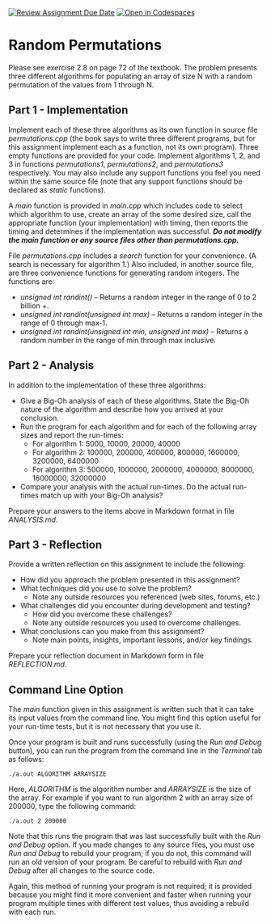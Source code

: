 [![Review Assignment Due Date](https://classroom.github.com/assets/deadline-readme-button-22041afd0340ce965d47ae6ef1cefeee28c7c493a6346c4f15d667ab976d596c.svg)](https://classroom.github.com/a/qsdbsPLV)
[![Open in Codespaces](https://classroom.github.com/assets/launch-codespace-2972f46106e565e64193e422d61a12cf1da4916b45550586e14ef0a7c637dd04.svg)](https://classroom.github.com/open-in-codespaces?assignment_repo_id=20441838)
# Random Permutations

Please see exercise 2.8 on page 72 of the textbook. The problem presents three different algorithms for populating an array of size N with a random permutation of the values from 1 through N.

## Part 1 - Implementation

Implement each of these three algorithms as its own function in source file *permutations.cpp* (the book says to write three different programs, but for this assignment implement each as a function, not its own program). Three empty functions are provided for your code. Implement algorithms 1, 2, and 3 in functions *permutations1*, *permutations2*, and *permutations3* respectively. You may also include any support functions you feel you need within the same source file (note that any support functions should be declared as *static* functions).

A *main* function is provided in *main.cpp* which includes code to select which algorithm to use, create an array of the some desired size, call the appropriate function (your implementation) with timing, then reports the timing and determines if the implementation was successful. ***Do not modify the main function or any source files other than permutations.cpp.***

File *permutations.cpp* includes a *search* function for your convenience. (A search is necessary for algorithm 1.) Also included, in another source file, are three convenience functions for generating random integers. The functions are:

- *unsigned int randint()* – Returns a random integer in the range of 0 to 2 billion +.
- *unsigned int randint(unsigned int max)* – Returns a random integer in the range of 0 through max-1.
- *unsigned int randint(unsigned int min, unsigned int max)* – Returns a random number in the range of min through max inclusive.

## Part 2 - Analysis

In addition to the implementation of these three algorithms:

- Give a Big-Oh analysis of each of these algorithms. State the Big-Oh nature of the algorithm and describe how you arrived at your conclusion.
- Run the program for each algorithm and for each of the following array sizes and report the run-times:
  - For algorithm 1: 5000, 10000, 20000, 40000
  - For algorithm 2: 100000, 200000, 400000, 800000, 1600000, 3200000, 6400000
  - For algorithm 3: 500000, 1000000, 2000000, 4000000, 8000000, 16000000, 32000000
- Compare your analysis with the actual run-times. Do the actual run-times match up with your Big-Oh analysis?

Prepare your answers to the items above in Markdown format in file *ANALYSIS.md*.

## Part 3 - Reflection

Provide a written reflection on this assignment to include the following:

- How did you approach the problem presented in this assignment?
- What techniques did you use to solve the problem?
  - Note any outside resources you referenced (web sites, forums, etc.)
- What challenges did you encounter during development and testing?
  - How did you overcome these challenges?
  - Note any outside resources you used to overcome challenges.
- What conclusions can you make from this assignment?
  - Note main points, insights, important lessons, and/or key findings.

Prepare your reflection document in Markdown form in file *REFLECTION.md*.

## Command Line Option

The *main* function given in this assignment is written such that it can take its input values from the command line. You might find this option
useful for your run-time tests, but it is not necessary that you use it.

Once your program is built and runs successfully (using the *Run and Debug* button), you can run the program from the command line
in the *Terminal* tab as follows:

```
./a.out ALGORITHM ARRAYSIZE
```

Here, *ALGORITHM* is the algorithm number and *ARRAYSIZE* is the size of the array. For example if you want to run algorithm 2 with an
array size of 200000, type the following command:

```
./a.out 2 200000
```

Note that this runs the program that was last successfully built with the *Run and Debug* option. If you made changes to any
source files, you must use *Run and Debug* to rebuild your program; if you do not, this command will run an old version of your
program. Be careful to rebuild with *Run and Debug* after all changes to the source code.

Again, this method of running your program is not required; it is provided because you might find it more convenient and faster
when running your program multiple times with different test values, thus avoiding a rebuild with each run.
